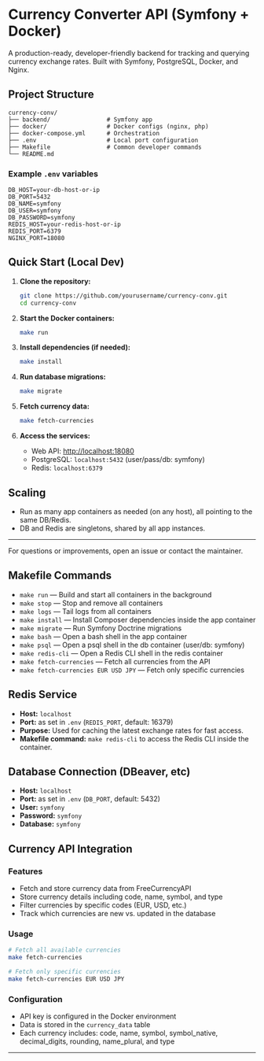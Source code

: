 # Currency Converter API (Symfony + Docker)

A production-ready, developer-friendly backend for tracking and querying currency exchange rates. Built with Symfony, PostgreSQL, Docker, and Nginx.

## Project Structure

```
currency-conv/
├── backend/                # Symfony app
├── docker/                 # Docker configs (nginx, php)
├── docker-compose.yml      # Orchestration
├── .env                    # Local port configuration
├── Makefile                # Common developer commands
└── README.md
```

### Example `.env` variables
```
DB_HOST=your-db-host-or-ip
DB_PORT=5432
DB_NAME=symfony
DB_USER=symfony
DB_PASSWORD=symfony
REDIS_HOST=your-redis-host-or-ip
REDIS_PORT=6379
NGINX_PORT=18080
```

## Quick Start (Local Dev)

1. **Clone the repository:**
   ```sh
   git clone https://github.com/yourusername/currency-conv.git
   cd currency-conv
   ```

2. **Start the Docker containers:**
   ```sh
   make run
   ```

3. **Install dependencies (if needed):**
   ```sh
   make install
   ```

4. **Run database migrations:**
   ```sh
   make migrate
   ```

5. **Fetch currency data:**
   ```sh
   make fetch-currencies
   ```

6. **Access the services:**
   - Web API: [http://localhost:18080](http://localhost:18080)
   - PostgreSQL: `localhost:5432` (user/pass/db: symfony)
   - Redis: `localhost:6379`

## Scaling
- Run as many app containers as needed (on any host), all pointing to the same DB/Redis.
- DB and Redis are singletons, shared by all app instances.

---
For questions or improvements, open an issue or contact the maintainer.

## Makefile Commands

- `make run`      — Build and start all containers in the background
- `make stop`     — Stop and remove all containers
- `make logs`     — Tail logs from all containers
- `make install`  — Install Composer dependencies inside the app container
- `make migrate`  — Run Symfony Doctrine migrations
- `make bash`     — Open a bash shell in the app container
- `make psql`     — Open a psql shell in the db container (user/db: symfony)
- `make redis-cli` — Open a Redis CLI shell in the redis container
- `make fetch-currencies` — Fetch all currencies from the API
- `make fetch-currencies EUR USD JPY` — Fetch only specific currencies

## Redis Service
- **Host:** `localhost`
- **Port:** as set in `.env` (`REDIS_PORT`, default: 16379)
- **Purpose:** Used for caching the latest exchange rates for fast access.
- **Makefile command:** `make redis-cli` to access the Redis CLI inside the container.

## Database Connection (DBeaver, etc)
- **Host:** `localhost`
- **Port:** as set in `.env` (`DB_PORT`, default: 5432)
- **User:** `symfony`
- **Password:** `symfony`
- **Database:** `symfony`

## Currency API Integration

### Features
- Fetch and store currency data from FreeCurrencyAPI
- Store currency details including code, name, symbol, and type
- Filter currencies by specific codes (EUR, USD, etc.)
- Track which currencies are new vs. updated in the database

### Usage
```bash
# Fetch all available currencies
make fetch-currencies

# Fetch only specific currencies
make fetch-currencies EUR USD JPY
```

### Configuration
- API key is configured in the Docker environment
- Data is stored in the `currency_data` table
- Each currency includes: code, name, symbol, symbol_native, decimal_digits, rounding, name_plural, and type

---